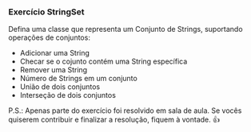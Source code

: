 ### Exercício StringSet

Defina uma classe que representa um Conjunto de Strings, suportando operações de conjuntos:

- Adicionar uma String
- Checar se o cojunto contém uma String específica
- Remover uma String
- Número de Strings em um conjunto
- União de dois conjuntos
- Interseção de dois conjuntos

P.S.: Apenas parte do exercício foi resolvido em sala de aula. Se vocês quiserem contribuir e finalizar a resolução, fiquem à vontade. :+1:
